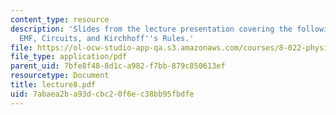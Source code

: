 ```yaml
---
content_type: resource
description: 'Slides from the lecture presentation covering the following topics:
  EMF, Circuits, and Kirchhoff''s Rules.'
file: https://ol-ocw-studio-app-qa.s3.amazonaws.com/courses/8-022-physics-ii-electricity-and-magnetism-fall-2004/7abaea2ba93dcbc20f6ec38bb95fbdfe_lecture8.pdf
file_type: application/pdf
parent_uid: 7bfe8f48-8d1c-a982-f7bb-879c850613ef
resourcetype: Document
title: lecture8.pdf
uid: 7abaea2b-a93d-cbc2-0f6e-c38bb95fbdfe
---
```


